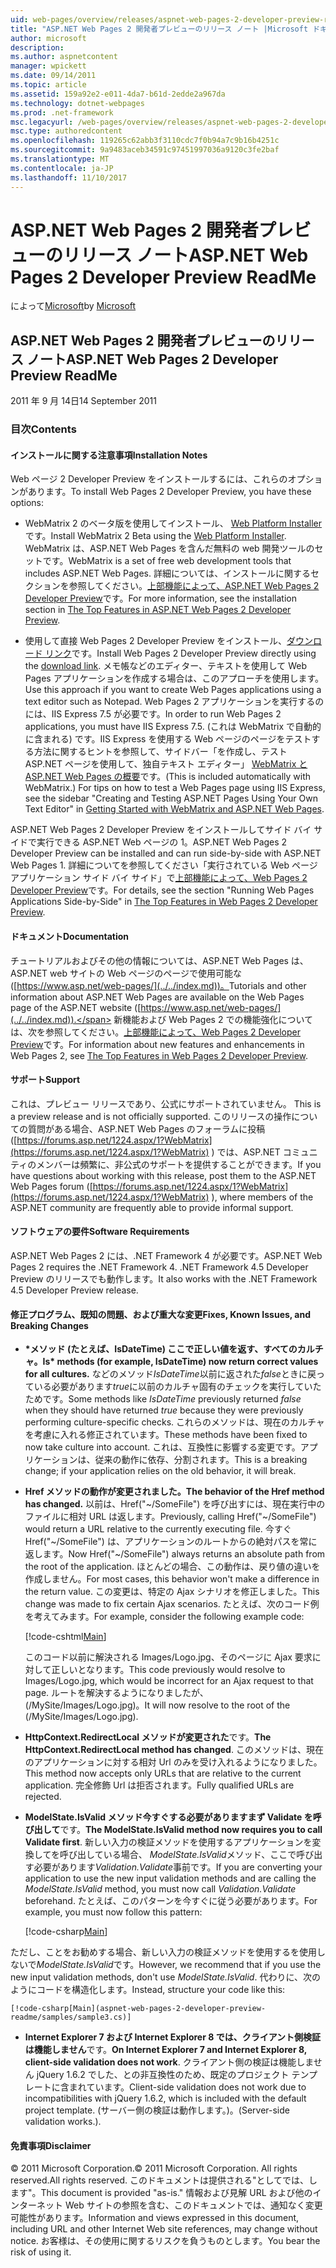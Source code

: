```yaml
---
uid: web-pages/overview/releases/aspnet-web-pages-2-developer-preview-readme
title: "ASP.NET Web Pages 2 開発者プレビューのリリース ノート |Microsoft ドキュメント"
author: microsoft
description: 
ms.author: aspnetcontent
manager: wpickett
ms.date: 09/14/2011
ms.topic: article
ms.assetid: 159a92e2-e011-4da7-b61d-2edde2a967da
ms.technology: dotnet-webpages
ms.prod: .net-framework
msc.legacyurl: /web-pages/overview/releases/aspnet-web-pages-2-developer-preview-readme
msc.type: authoredcontent
ms.openlocfilehash: 119265c62abb3f3110cdc7f0b94a7c9b16b4251c
ms.sourcegitcommit: 9a9483aceb34591c97451997036a9120c3fe2baf
ms.translationtype: MT
ms.contentlocale: ja-JP
ms.lasthandoff: 11/10/2017
---
```

<a name="aspnet-web-pages-2-developer-preview-readme"></a><span data-ttu-id="fed64-102">ASP.NET Web Pages 2 開発者プレビューのリリース ノート</span><span class="sxs-lookup"><span data-stu-id="fed64-102">ASP.NET Web Pages 2 Developer Preview ReadMe</span></span>
====================
<span data-ttu-id="fed64-103">によって[Microsoft](https://github.com/microsoft)</span><span class="sxs-lookup"><span data-stu-id="fed64-103">by [Microsoft](https://github.com/microsoft)</span></span>

## <a name="aspnet-web-pages-2-developer-preview-readme"></a><span data-ttu-id="fed64-104">ASP.NET Web Pages 2 開発者プレビューのリリース ノート</span><span class="sxs-lookup"><span data-stu-id="fed64-104">ASP.NET Web Pages 2 Developer Preview ReadMe</span></span>

<span data-ttu-id="fed64-105">2011 年 9 月 14日</span><span class="sxs-lookup"><span data-stu-id="fed64-105">14 September 2011</span></span>

### <a name="contents"></a><span data-ttu-id="fed64-106">目次</span><span class="sxs-lookup"><span data-stu-id="fed64-106">Contents</span></span>

#### <a id="_Toc303701284"></a><span data-ttu-id="fed64-107">インストールに関する注意事項</span><span class="sxs-lookup"><span data-stu-id="fed64-107">Installation Notes</span></span>

<span data-ttu-id="fed64-108">Web ページ 2 Developer Preview をインストールするには、これらのオプションがあります。</span><span class="sxs-lookup"><span data-stu-id="fed64-108">To install Web Pages 2 Developer Preview, you have these options:</span></span>

- <span data-ttu-id="fed64-109">WebMatrix 2 のベータ版を使用してインストール、 [Web Platform Installer](https://go.microsoft.com/fwlink/?LinkId=226883)です。</span><span class="sxs-lookup"><span data-stu-id="fed64-109">Install WebMatrix 2 Beta using the [Web Platform Installer](https://go.microsoft.com/fwlink/?LinkId=226883).</span></span> <span data-ttu-id="fed64-110">WebMatrix は、ASP.NET Web Pages を含んだ無料の web 開発ツールのセットです。</span><span class="sxs-lookup"><span data-stu-id="fed64-110">WebMatrix is a set of free web development tools that includes ASP.NET Web Pages.</span></span> <span data-ttu-id="fed64-111">詳細については、インストールに関するセクションを参照してください。[上部機能によって、ASP.NET Web Pages 2 Developer Preview](https://go.microsoft.com/fwlink/?LinkID=227824)です。</span><span class="sxs-lookup"><span data-stu-id="fed64-111">For more information, see the installation section in [The Top Features in ASP.NET Web Pages 2 Developer Preview](https://go.microsoft.com/fwlink/?LinkID=227824).</span></span>

- <span data-ttu-id="fed64-112">使用して直接 Web Pages 2 Developer Preview をインストール、[ダウンロード リンク](https://go.microsoft.com/fwlink/?LinkID=226335)です。</span><span class="sxs-lookup"><span data-stu-id="fed64-112">Install Web Pages 2 Developer Preview directly using the [download link](https://go.microsoft.com/fwlink/?LinkID=226335).</span></span> <span data-ttu-id="fed64-113">メモ帳などのエディター、テキストを使用して Web Pages アプリケーションを作成する場合は、このアプローチを使用します。</span><span class="sxs-lookup"><span data-stu-id="fed64-113">Use this approach if you want to create Web Pages applications using a text editor such as Notepad.</span></span> <span data-ttu-id="fed64-114">Web Pages 2 アプリケーションを実行するのには、IIS Express 7.5 が必要です。</span><span class="sxs-lookup"><span data-stu-id="fed64-114">In order to run Web Pages 2 applications, you must have IIS Express 7.5.</span></span> <span data-ttu-id="fed64-115">(これは WebMatrix で自動的に含まれる) です。IIS Express を使用する Web ページのページをテストする方法に関するヒントを参照して、サイドバー「を作成し、テスト ASP.NET ページを使用して、独自テキスト エディター」 [WebMatrix と ASP.NET Web Pages の概要](https://go.microsoft.com/fwlink/?LinkId=202889)です。</span><span class="sxs-lookup"><span data-stu-id="fed64-115">(This is included automatically with WebMatrix.) For tips on how to test a Web Pages page using IIS Express, see the sidebar "Creating and Testing ASP.NET Pages Using Your Own Text Editor" in [Getting Started with WebMatrix and ASP.NET Web Pages](https://go.microsoft.com/fwlink/?LinkId=202889).</span></span>

<span data-ttu-id="fed64-116">ASP.NET Web Pages 2 Developer Preview をインストールしてサイド バイ サイドで実行できる ASP.NET Web ページの 1。</span><span class="sxs-lookup"><span data-stu-id="fed64-116">ASP.NET Web Pages 2 Developer Preview can be installed and can run side-by-side with ASP.NET Web Pages 1.</span></span> <a id="a"></a><span data-ttu-id="fed64-117">詳細についてを参照してください「実行されている Web ページ アプリケーション サイド バイ サイド」で[上部機能によって、Web Pages 2 Developer Preview](https://go.microsoft.com/fwlink/?LinkID=227824)です。</span><span class="sxs-lookup"><span data-stu-id="fed64-117">For details, see the section "Running Web Pages Applications Side-by-Side" in [The Top Features in Web Pages 2 Developer Preview](https://go.microsoft.com/fwlink/?LinkID=227824).</span></span>

#### <a id="_Toc303701285"></a><span data-ttu-id="fed64-118">ドキュメント</span><span class="sxs-lookup"><span data-stu-id="fed64-118">Documentation</span></span>

<span data-ttu-id="fed64-119">チュートリアルおよびその他の情報については、ASP.NET Web Pages は、ASP.NET web サイトの Web ページのページで使用可能な ([https://www.asp.net/web-pages/](../../index.md))。</span><span class="sxs-lookup"><span data-stu-id="fed64-119">Tutorials and other information about ASP.NET Web Pages are available on the Web Pages page of the ASP.NET website ([https://www.asp.net/web-pages/](../../index.md)).</span></span> <span data-ttu-id="fed64-120">新機能および Web Pages 2 での機能強化については、次を参照してください。[上部機能によって、Web Pages 2 Developer Preview](https://go.microsoft.com/fwlink/?LinkID=227824)です。</span><span class="sxs-lookup"><span data-stu-id="fed64-120">For information about new features and enhancements in Web Pages 2, see [The Top Features in Web Pages 2 Developer Preview](https://go.microsoft.com/fwlink/?LinkID=227824).</span></span>

#### <a id="_Toc303701286"></a><span data-ttu-id="fed64-121">サポート</span><span class="sxs-lookup"><span data-stu-id="fed64-121">Support</span></span>

<a id="_Toc209852135"></a><span data-ttu-id="fed64-122"><a id="_Toc255833657"></a>これは、プレビュー リリースであり、公式にサポートされていません。</span><span class="sxs-lookup"><span data-stu-id="fed64-122"><a id="_Toc255833657"></a> This is a preview release and is not officially supported.</span></span> <span data-ttu-id="fed64-123">このリリースの操作についての質問がある場合、ASP.NET Web Pages のフォーラムに投稿 ([https://forums.asp.net/1224.aspx/1?WebMatrix](https://forums.asp.net/1224.aspx/1?WebMatrix) ) では、ASP.NET コミュニティのメンバーは頻繁に、非公式のサポートを提供することができます。</span><span class="sxs-lookup"><span data-stu-id="fed64-123">If you have questions about working with this release, post them to the ASP.NET Web Pages forum ([https://forums.asp.net/1224.aspx/1?WebMatrix](https://forums.asp.net/1224.aspx/1?WebMatrix) ), where members of the ASP.NET community are frequently able to provide informal support.</span></span>

#### <a id="_Toc303701287"></a><span data-ttu-id="fed64-124">ソフトウェアの要件</span><span class="sxs-lookup"><span data-stu-id="fed64-124">Software Requirements</span></span>

<span data-ttu-id="fed64-125">ASP.NET Web Pages 2 には、.NET Framework 4 が必要です。</span><span class="sxs-lookup"><span data-stu-id="fed64-125">ASP.NET Web Pages 2 requires the .NET Framework 4.</span></span> <span data-ttu-id="fed64-126">.NET Framework 4.5 Developer Preview のリリースでも動作します。</span><span class="sxs-lookup"><span data-stu-id="fed64-126">It also works with the .NET Framework 4.5 Developer Preview release.</span></span>

<a id="_Toc303701288"></a><a id="_Breaking_Changes"></a>

#### <a name="fixes-known-issues-and-breaking-changes"></a><span data-ttu-id="fed64-127">修正プログラム、既知の問題、および重大な変更</span><span class="sxs-lookup"><span data-stu-id="fed64-127">Fixes, Known Issues, and Breaking Changes</span></span>

<a id="_Toc224729061"></a><a id="_Toc238051347"></a>

- <span data-ttu-id="fed64-128">**\*メソッド (たとえば、IsDateTime) ここで正しい値を返す、すべてのカルチャ。**</span><span class="sxs-lookup"><span data-stu-id="fed64-128">**Is\* methods (for example, IsDateTime) now return correct values for all cultures.**</span></span> <span data-ttu-id="fed64-129">などのメソッド*IsDateTime*以前に返された*false*ときに戻っている必要があります*true*に以前のカルチャ固有のチェックを実行していたためです。</span><span class="sxs-lookup"><span data-stu-id="fed64-129">Some methods like *IsDateTime* previously returned *false* when they should have returned *true* because they were previously performing culture-specific checks.</span></span> <span data-ttu-id="fed64-130">これらのメソッドは、現在のカルチャを考慮に入れる修正されています。</span><span class="sxs-lookup"><span data-stu-id="fed64-130">These methods have been fixed to now take culture into account.</span></span> <span data-ttu-id="fed64-131">これは、互換性に影響する変更です。アプリケーションは、従来の動作に依存、分割されます。</span><span class="sxs-lookup"><span data-stu-id="fed64-131">This is a breaking change; if your application relies on the old behavior, it will break.</span></span>
- <span data-ttu-id="fed64-132">**Href メソッドの動作が変更されました。**</span><span class="sxs-lookup"><span data-stu-id="fed64-132">**The behavior of the Href method has changed.**</span></span> <span data-ttu-id="fed64-133">以前は、Href("~/SomeFile") を呼び出すには、現在実行中のファイルに相対 URL は返します。</span><span class="sxs-lookup"><span data-stu-id="fed64-133">Previously, calling Href("~/SomeFile") would return a URL relative to the currently executing file.</span></span> <span data-ttu-id="fed64-134">今すぐ Href("~/SomeFile") は、アプリケーションのルートからの絶対パスを常に返します。</span><span class="sxs-lookup"><span data-stu-id="fed64-134">Now Href("~/SomeFile") always returns an absolute path from the root of the application.</span></span> <span data-ttu-id="fed64-135">ほとんどの場合、この動作は、戻り値の違いを作成しません。</span><span class="sxs-lookup"><span data-stu-id="fed64-135">For most cases, this behavior won't make a difference in the return value.</span></span> <span data-ttu-id="fed64-136">この変更は、特定の Ajax シナリオを修正しました。</span><span class="sxs-lookup"><span data-stu-id="fed64-136">This change was made to fix certain Ajax scenarios.</span></span> <span data-ttu-id="fed64-137">たとえば、次のコード例を考えてみます。</span><span class="sxs-lookup"><span data-stu-id="fed64-137">For example, consider the following example code:</span></span> 

    [!code-cshtml[Main](aspnet-web-pages-2-developer-preview-readme/samples/sample1.cshtml)]

    <span data-ttu-id="fed64-138">このコード以前に解決される Images/Logo.jpg、そのページに Ajax 要求に対して正しいとなります。</span><span class="sxs-lookup"><span data-stu-id="fed64-138">This code previously would resolve to Images/Logo.jpg, which would be incorrect for an Ajax request to that page.</span></span> <span data-ttu-id="fed64-139">ルートを解決するようになりましたが、(/MySite/Images/Logo.jpg)。</span><span class="sxs-lookup"><span data-stu-id="fed64-139">It will now resolve to the root of the (/MySite/Images/Logo.jpg).</span></span>
- <span data-ttu-id="fed64-140">**HttpContext.RedirectLocal メソッドが変更された**です。</span><span class="sxs-lookup"><span data-stu-id="fed64-140">**The HttpContext.RedirectLocal method has changed**.</span></span> <span data-ttu-id="fed64-141">このメソッドは、現在のアプリケーションに対する相対 Url のみを受け入れるようになりました。</span><span class="sxs-lookup"><span data-stu-id="fed64-141">This method now accepts only URLs that are relative to the current application.</span></span> <span data-ttu-id="fed64-142">完全修飾 Url は拒否されます。</span><span class="sxs-lookup"><span data-stu-id="fed64-142">Fully qualified URLs are rejected.</span></span>
- <span data-ttu-id="fed64-143">**ModelState.IsValid メソッド今すぐする必要がありますまず Validate を呼び出して**です。</span><span class="sxs-lookup"><span data-stu-id="fed64-143">**The ModelState.IsValid method now requires you to call Validate first**.</span></span> <span data-ttu-id="fed64-144">新しい入力の検証メソッドを使用するアプリケーションを変換してを呼び出している場合、 *ModelState.IsValid*メソッド、ここで呼び出す必要があります*Validation.Validate*事前です。</span><span class="sxs-lookup"><span data-stu-id="fed64-144">If you are converting your application to use the new input validation methods and are calling the *ModelState.IsValid* method, you must now call *Validation.Validate* beforehand.</span></span> <span data-ttu-id="fed64-145">たとえば、このパターンを今すぐに従う必要があります。</span><span class="sxs-lookup"><span data-stu-id="fed64-145">For example, you must now follow this pattern:</span></span> 

    [!code-csharp[Main](aspnet-web-pages-2-developer-preview-readme/samples/sample2.cs)]

 <span data-ttu-id="fed64-146">ただし、ことをお勧めする場合、新しい入力の検証メソッドを使用するを使用しないで*ModelState.IsValid*です。</span><span class="sxs-lookup"><span data-stu-id="fed64-146">However, we recommend that if you use the new input validation methods, don't use *ModelState.IsValid*.</span></span> <span data-ttu-id="fed64-147">代わりに、次のようにコードを構造化します。</span><span class="sxs-lookup"><span data-stu-id="fed64-147">Instead, structure your code like this:</span></span> 

    [!code-csharp[Main](aspnet-web-pages-2-developer-preview-readme/samples/sample3.cs)]
- <span data-ttu-id="fed64-148">**Internet Explorer 7 および Internet Explorer 8 では、クライアント側検証は機能しません**です。</span><span class="sxs-lookup"><span data-stu-id="fed64-148">**On Internet Explorer 7 and Internet Explorer 8, client-side validation does not work**.</span></span> <span data-ttu-id="fed64-149">クライアント側の検証は機能しません jQuery 1.6.2 でした、との非互換性のため、既定のプロジェクト テンプレートに含まれています。</span><span class="sxs-lookup"><span data-stu-id="fed64-149">Client-side validation does not work due to incompatibilities with jQuery 1.6.2, which is included with the default project template.</span></span> <span data-ttu-id="fed64-150">(サーバー側の検証は動作します。)。</span><span class="sxs-lookup"><span data-stu-id="fed64-150">(Server-side validation works.).</span></span>

#### <a id="_Toc303701289"></a><span data-ttu-id="fed64-151">免責事項</span><span class="sxs-lookup"><span data-stu-id="fed64-151">Disclaimer</span></span>

<span data-ttu-id="fed64-152">© 2011 Microsoft Corporation.</span><span class="sxs-lookup"><span data-stu-id="fed64-152">© 2011 Microsoft Corporation.</span></span> <span data-ttu-id="fed64-153">All rights reserved.</span><span class="sxs-lookup"><span data-stu-id="fed64-153">All rights reserved.</span></span> <span data-ttu-id="fed64-154">このドキュメントは提供される"としてでは、します"。</span><span class="sxs-lookup"><span data-stu-id="fed64-154">This document is provided "as-is."</span></span> <span data-ttu-id="fed64-155">情報および見解 URL および他のインターネット Web サイトの参照を含む、このドキュメントでは、通知なく変更可能性があります。</span><span class="sxs-lookup"><span data-stu-id="fed64-155">Information and views expressed in this document, including URL and other Internet Web site references, may change without notice.</span></span> <span data-ttu-id="fed64-156">お客様は、その使用に関するリスクを負うものとします。</span><span class="sxs-lookup"><span data-stu-id="fed64-156">You bear the risk of using it.</span></span>
